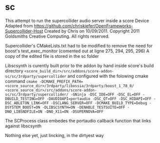 # sc

This attempt to run the supercollider audio server inside a score Device Adapted from 
https://github.com/chriskiefer/OpenFrameworks-Supercollider-Host
Created by Chris on 10/09/2011.
Copyright 2011 Goldsmiths Creative Computing. All rights reserved.

Supercollider's CMakeLists.txt had to be modified to remove the need for boost's test_exec_monitor (comented out at ligne 275, 294, 295, 296)
A copy of the edited file is stored in the sc folder

Libscsynth is curently built prior to the addon by hand inside score's build directory
``` <score_build_dir>/src/addons/score-addon-sc/sc/3rdparty/supercollider ```
and configured with the folowing cmake command 
``` cmake -DCMAKE_PREFIX_PATH=<score_source_dir>/3rdparty/libossia/3rdparty/boost_1_78_0/ <score_source_dir>/src/addons/score-addon-sc/sc/3rdparty/supercollider/ -GNinja -DSC_IDE=OFF -DSC_EL=OFF -DBUILD_TESTING=OFF -DAUDIOAPI=portaudio -DSC_QT=OFF -DSC_HIDAPI=OFF -DSC_ABLETON_LINK=OFF -DSCLANG_SERVER=OFF -DCMAKE_BUILD_TYPE=Debug -DSYSTEM_BOOST=ON -DLIBSCSYNTH=ON -DENABLE_TESTSUITE=OFF -DNO_LIBSNDFILE=ON -DNO_X11=ON -DSUPERNOVA=OFF ```

The SCProcess class embedes the portaudio callback function that links against libscsynth

Nothing else yet, just lincking, in the dirtyest way
